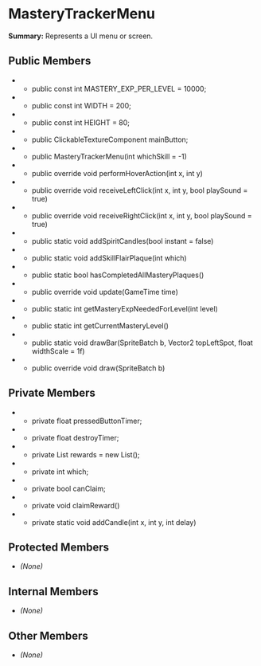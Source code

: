 # MasteryTrackerMenu

**Summary:** Represents a UI menu or screen.

## Public Members
- - public const int MASTERY_EXP_PER_LEVEL = 10000;
- - public const int WIDTH = 200;
- - public const int HEIGHT = 80;
- - public ClickableTextureComponent mainButton;
- - public MasteryTrackerMenu(int whichSkill = -1)
- - public override void performHoverAction(int x, int y)
- - public override void receiveLeftClick(int x, int y, bool playSound = true)
- - public override void receiveRightClick(int x, int y, bool playSound = true)
- - public static void addSpiritCandles(bool instant = false)
- - public static void addSkillFlairPlaque(int which)
- - public static bool hasCompletedAllMasteryPlaques()
- - public override void update(GameTime time)
- - public static int getMasteryExpNeededForLevel(int level)
- - public static int getCurrentMasteryLevel()
- - public static void drawBar(SpriteBatch b, Vector2 topLeftSpot, float widthScale = 1f)
- - public override void draw(SpriteBatch b)

## Private Members
- - private float pressedButtonTimer;
- - private float destroyTimer;
- - private List<ClickableTextureComponent> rewards = new List<ClickableTextureComponent>();
- - private int which;
- - private bool canClaim;
- - private void claimReward()
- - private static void addCandle(int x, int y, int delay)

## Protected Members
- *(None)*

## Internal Members
- *(None)*

## Other Members
- *(None)*

